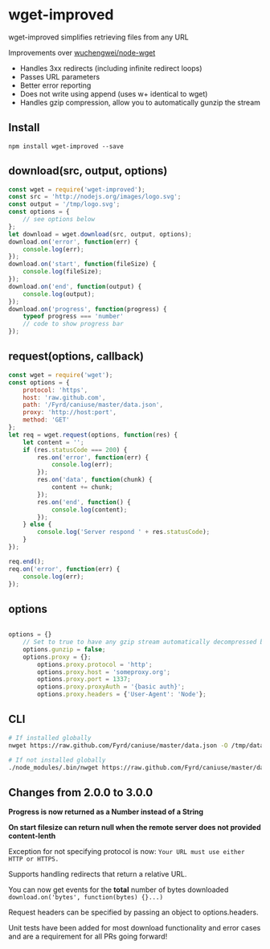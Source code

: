 # wget-improved

wget-improved simplifies retrieving files from any URL

Improvements over [wuchengwei/node-wget](https://github.com/wuchengwei/node-wget)
- Handles 3xx redirects (including infinite redirect loops)
- Passes URL parameters
- Better error reporting
- Does not write using append (uses w+ identical to wget)
- Handles gzip compression, allow you to automatically gunzip the stream

## Install

```
npm install wget-improved --save
```

## download(src, output, options)

```js
const wget = require('wget-improved');
const src = 'http://nodejs.org/images/logo.svg';
const output = '/tmp/logo.svg';
const options = {
    // see options below
};
let download = wget.download(src, output, options);
download.on('error', function(err) {
    console.log(err);
});
download.on('start', function(fileSize) {
    console.log(fileSize);
});
download.on('end', function(output) {
    console.log(output);
});
download.on('progress', function(progress) {
    typeof progress === 'number'
    // code to show progress bar
});
```

## request(options, callback)

```js
const wget = require('wget');
const options = {
    protocol: 'https',
    host: 'raw.github.com',
    path: '/Fyrd/caniuse/master/data.json',
    proxy: 'http://host:port',
    method: 'GET'
};
let req = wget.request(options, function(res) {
    let content = '';
    if (res.statusCode === 200) {
        res.on('error', function(err) {
            console.log(err);
        });
        res.on('data', function(chunk) {
            content += chunk;
        });
        res.on('end', function() {
            console.log(content);
        });
    } else {
        console.log('Server respond ' + res.statusCode);
    }
});

req.end();
req.on('error', function(err) {
    console.log(err);
});
```

## options

```js

options = {}
    // Set to true to have any gzip stream automatically decompressed before saving
    options.gunzip = false;
    options.proxy = {};
        options.proxy.protocol = 'http';
        options.proxy.host = 'someproxy.org';
        options.proxy.port = 1337;
        options.proxy.proxyAuth = '{basic auth}';
        options.proxy.headers = {'User-Agent': 'Node'};
```

## CLI

```bash
# If installed globally
nwget https://raw.github.com/Fyrd/caniuse/master/data.json -O /tmp/data.json

# If not installed globally
./node_modules/.bin/nwget https://raw.github.com/Fyrd/caniuse/master/data.json -O /tmp/data.json
```

## Changes from 2.0.0 to 3.0.0
**Progress is now returned as a Number instead of a String**

**On start filesize can return null when the remote server does not provided content-lenth**

Exception for not specifying protocol is now: `Your URL must use either HTTP or HTTPS.`

Supports handling redirects that return a relative URL.

You can now get events for the **total** number of bytes downloaded `download.on('bytes', function(bytes) {}...)`

Request headers can be specified by passing an object to options.headers.

Unit tests have been added for most download functionality and error cases and are a requirement for all PRs going forward!

